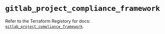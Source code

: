 # `gitlab_project_compliance_framework`

Refer to the Terraform Registory for docs: [`gitlab_project_compliance_framework`](https://registry.terraform.io/providers/gitlabhq/gitlab/16.7.0/docs/resources/project_compliance_framework).
